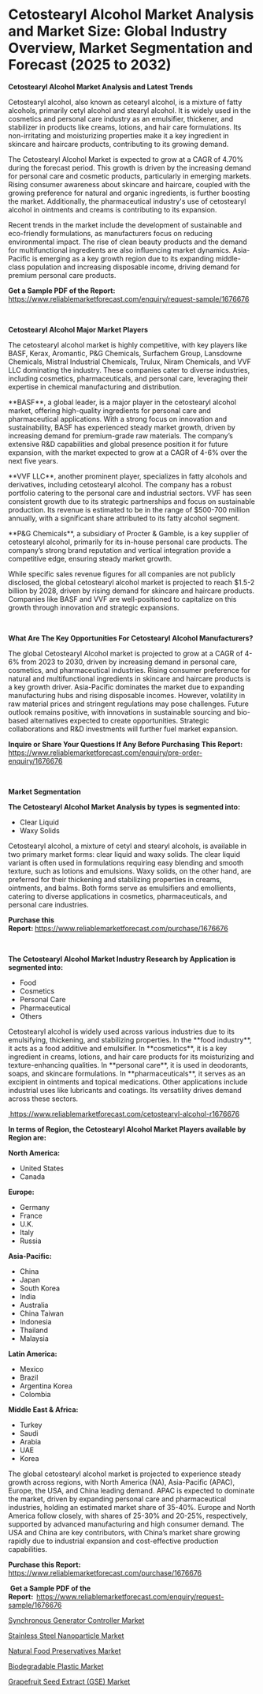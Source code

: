 <p><h1>Cetostearyl Alcohol Market Analysis and Market Size: Global Industry Overview, Market Segmentation and Forecast (2025 to 2032)</h1></p><p><strong>Cetostearyl Alcohol Market Analysis and Latest Trends</strong></p>
<p><p>Cetostearyl alcohol, also known as cetearyl alcohol, is a mixture of fatty alcohols, primarily cetyl alcohol and stearyl alcohol. It is widely used in the cosmetics and personal care industry as an emulsifier, thickener, and stabilizer in products like creams, lotions, and hair care formulations. Its non-irritating and moisturizing properties make it a key ingredient in skincare and haircare products, contributing to its growing demand.</p><p>The Cetostearyl Alcohol Market is expected to grow at a CAGR of 4.70% during the forecast period. This growth is driven by the increasing demand for personal care and cosmetic products, particularly in emerging markets. Rising consumer awareness about skincare and haircare, coupled with the growing preference for natural and organic ingredients, is further boosting the market. Additionally, the pharmaceutical industry's use of cetostearyl alcohol in ointments and creams is contributing to its expansion.</p><p>Recent trends in the market include the development of sustainable and eco-friendly formulations, as manufacturers focus on reducing environmental impact. The rise of clean beauty products and the demand for multifunctional ingredients are also influencing market dynamics. Asia-Pacific is emerging as a key growth region due to its expanding middle-class population and increasing disposable income, driving demand for premium personal care products.</p></p>
<p><strong>Get a Sample PDF of the Report:&nbsp;</strong> <a href="https://www.reliablemarketforecast.com/enquiry/request-sample/1676676?utm_campaign=1899&utm_medium=2&utm_source=Github&utm_content=ia&utm_term=24012025&utm_id=cetostearyl-alcohol">https://www.reliablemarketforecast.com/enquiry/request-sample/1676676</a></p>
<p>&nbsp;</p>
<p><strong>Cetostearyl Alcohol Major Market Players</strong></p>
<p><p>The cetostearyl alcohol market is highly competitive, with key players like BASF, Kerax, Aromantic, P&G Chemicals, Surfachem Group, Lansdowne Chemicals, Mistral Industrial Chemicals, Trulux, Niram Chemicals, and VVF LLC dominating the industry. These companies cater to diverse industries, including cosmetics, pharmaceuticals, and personal care, leveraging their expertise in chemical manufacturing and distribution.</p><p>**BASF**, a global leader, is a major player in the cetostearyl alcohol market, offering high-quality ingredients for personal care and pharmaceutical applications. With a strong focus on innovation and sustainability, BASF has experienced steady market growth, driven by increasing demand for premium-grade raw materials. The company’s extensive R&D capabilities and global presence position it for future expansion, with the market expected to grow at a CAGR of 4-6% over the next five years.</p><p>**VVF LLC**, another prominent player, specializes in fatty alcohols and derivatives, including cetostearyl alcohol. The company has a robust portfolio catering to the personal care and industrial sectors. VVF has seen consistent growth due to its strategic partnerships and focus on sustainable production. Its revenue is estimated to be in the range of $500-700 million annually, with a significant share attributed to its fatty alcohol segment.</p><p>**P&G Chemicals**, a subsidiary of Procter & Gamble, is a key supplier of cetostearyl alcohol, primarily for its in-house personal care products. The company’s strong brand reputation and vertical integration provide a competitive edge, ensuring steady market growth.</p><p>While specific sales revenue figures for all companies are not publicly disclosed, the global cetostearyl alcohol market is projected to reach $1.5-2 billion by 2028, driven by rising demand for skincare and haircare products. Companies like BASF and VVF are well-positioned to capitalize on this growth through innovation and strategic expansions.</p></p>
<p>&nbsp;</p>
<p><strong>What Are The Key Opportunities For Cetostearyl Alcohol Manufacturers?</strong></p>
<p><p>The global Cetostearyl Alcohol market is projected to grow at a CAGR of 4-6% from 2023 to 2030, driven by increasing demand in personal care, cosmetics, and pharmaceutical industries. Rising consumer preference for natural and multifunctional ingredients in skincare and haircare products is a key growth driver. Asia-Pacific dominates the market due to expanding manufacturing hubs and rising disposable incomes. However, volatility in raw material prices and stringent regulations may pose challenges. Future outlook remains positive, with innovations in sustainable sourcing and bio-based alternatives expected to create opportunities. Strategic collaborations and R&D investments will further fuel market expansion.</p></p>
<p><strong>Inquire or Share Your Questions If Any Before Purchasing This Report:</strong> <a href="https://www.reliablemarketforecast.com/enquiry/pre-order-enquiry/1676676?utm_campaign=1899&utm_medium=2&utm_source=Github&utm_content=ia&utm_term=24012025&utm_id=cetostearyl-alcohol">https://www.reliablemarketforecast.com/enquiry/pre-order-enquiry/1676676</a></p>
<p>&nbsp;</p>
<p><strong>Market Segmentation</strong></p>
<p><strong>The Cetostearyl Alcohol Market Analysis by types is segmented into:</strong></p>
<p><ul><li>Clear Liquid</li><li>Waxy Solids</li></ul></p>
<p><p>Cetostearyl alcohol, a mixture of cetyl and stearyl alcohols, is available in two primary market forms: clear liquid and waxy solids. The clear liquid variant is often used in formulations requiring easy blending and smooth texture, such as lotions and emulsions. Waxy solids, on the other hand, are preferred for their thickening and stabilizing properties in creams, ointments, and balms. Both forms serve as emulsifiers and emollients, catering to diverse applications in cosmetics, pharmaceuticals, and personal care industries.</p></p>
<p><strong>Purchase this Report:&nbsp;</strong><a href="https://www.reliablemarketforecast.com/purchase/1676676?utm_campaign=1899&utm_medium=2&utm_source=Github&utm_content=ia&utm_term=24012025&utm_id=cetostearyl-alcohol">https://www.reliablemarketforecast.com/purchase/1676676</a></p>
<p>&nbsp;</p>
<p><strong>The Cetostearyl Alcohol Market Industry Research by Application is segmented into:</strong></p>
<p><ul><li>Food</li><li>Cosmetics</li><li>Personal Care</li><li>Pharmaceutical</li><li>Others</li></ul></p>
<p><p>Cetostearyl alcohol is widely used across various industries due to its emulsifying, thickening, and stabilizing properties. In the **food industry**, it acts as a food additive and emulsifier. In **cosmetics**, it is a key ingredient in creams, lotions, and hair care products for its moisturizing and texture-enhancing qualities. In **personal care**, it is used in deodorants, soaps, and skincare formulations. In **pharmaceuticals**, it serves as an excipient in ointments and topical medications. Other applications include industrial uses like lubricants and coatings. Its versatility drives demand across these sectors.</p></p>
<p><a href="https://www.reliablemarketforecast.com/cetostearyl-alcohol-r1676676?utm_campaign=1899&utm_medium=2&utm_source=Github&utm_content=ia&utm_term=24012025&utm_id=cetostearyl-alcohol">&nbsp;https://www.reliablemarketforecast.com/cetostearyl-alcohol-r1676676</a></p>
<p><strong>In terms of Region, the Cetostearyl Alcohol Market Players available by Region are:</strong></p>
<p>
    <p> <strong> North America: </strong>
        <ul>
            <li>United States</li>
            <li>Canada</li>
        </ul>
        </p> 
    <p> <strong> Europe: </strong>
        <ul>
            <li>Germany</li>
            <li>France</li>
            <li>U.K.</li>
            <li>Italy</li>
            <li>Russia</li>
        </ul>
        </p> 
    <p> <strong> Asia-Pacific: </strong>
        <ul>
            <li>China</li>
            <li>Japan</li>
            <li>South Korea</li>
            <li>India</li>
            <li>Australia</li>
            <li>China Taiwan</li>
            <li>Indonesia</li>
            <li>Thailand</li>
            <li>Malaysia</li>
        </ul>
        </p> 
    <p> <strong> Latin America: </strong>
        <ul>
            <li>Mexico</li>
            <li>Brazil</li>
            <li>Argentina Korea</li>
            <li>Colombia</li>
        </ul>
        </p> 
    <p> <strong> Middle East & Africa: </strong>
        <ul>
            <li>Turkey</li>
            <li>Saudi</li>
            <li>Arabia</li>
            <li>UAE</li>
            <li>Korea</li>
        </ul>
    </p>
    </p>
<p><p>The global cetostearyl alcohol market is projected to experience steady growth across regions, with North America (NA), Asia-Pacific (APAC), Europe, the USA, and China leading demand. APAC is expected to dominate the market, driven by expanding personal care and pharmaceutical industries, holding an estimated market share of 35-40%. Europe and North America follow closely, with shares of 25-30% and 20-25%, respectively, supported by advanced manufacturing and high consumer demand. The USA and China are key contributors, with China’s market share growing rapidly due to industrial expansion and cost-effective production capabilities.</p></p>
<p><strong>Purchase this Report: </strong><a href="https://www.reliablemarketforecast.com/purchase/1676676?utm_campaign=1899&utm_medium=2&utm_source=Github&utm_content=ia&utm_term=24012025&utm_id=cetostearyl-alcohol">https://www.reliablemarketforecast.com/purchase/1676676</a></p>
<p>&nbsp;<strong>Get a Sample PDF of the Report:&nbsp;&nbsp;</strong><a href="https://www.reliablemarketforecast.com/enquiry/request-sample/1676676?utm_campaign=1899&utm_medium=2&utm_source=Github&utm_content=ia&utm_term=24012025&utm_id=cetostearyl-alcohol">https://www.reliablemarketforecast.com/enquiry/request-sample/1676676</a></p>
<p><strong></strong></p>
<p><p><a href="https://www.linkedin.com/pulse/industry-insights-global-synchronous-generator-controller-qytee?utm_campaign=1899&utm_medium=2&utm_source=Github&utm_content=ia&utm_term=24012025&utm_id=cetostearyl-alcohol">Synchronous Generator Controller Market</a></p><p><a href="https://www.linkedin.com/pulse/stainless-steel-nanoparticle-market-size-share-research-ge1xe?utm_campaign=1899&utm_medium=2&utm_source=Github&utm_content=ia&utm_term=24012025&utm_id=cetostearyl-alcohol">Stainless Steel Nanoparticle Market</a></p><p><a href="https://github.com/abedlagagica4/Market-Research-Report-List-1/blob/main/natural-food-preservatives-market.md?utm_campaign=1899&utm_medium=2&utm_source=Github&utm_content=ia&utm_term=24012025&utm_id=cetostearyl-alcohol">Natural Food Preservatives Market</a></p><p><a href="https://github.com/rashkaeduzor/Market-Research-Report-List-1/blob/main/biodegradable-plastic-market.md?utm_campaign=1899&utm_medium=2&utm_source=Github&utm_content=ia&utm_term=24012025&utm_id=cetostearyl-alcohol">Biodegradable Plastic Market</a></p><p><a href="https://www.linkedin.com/pulse/grapefruit-seed-extract-gse-market-analysis-driving-business-jzioc?utm_campaign=1899&utm_medium=2&utm_source=Github&utm_content=ia&utm_term=24012025&utm_id=cetostearyl-alcohol">Grapefruit Seed Extract (GSE) Market</a></p></p>